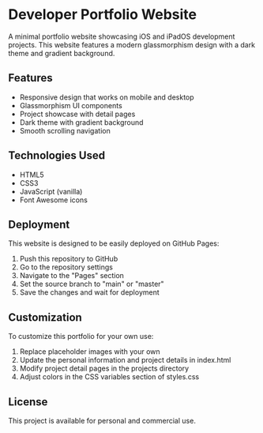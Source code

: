 # Developer Portfolio Website

A minimal portfolio website showcasing iOS and iPadOS development projects. This website features a modern glassmorphism design with a dark theme and gradient background.

## Features

- Responsive design that works on mobile and desktop
- Glassmorphism UI components
- Project showcase with detail pages
- Dark theme with gradient background
- Smooth scrolling navigation

## Technologies Used

- HTML5
- CSS3
- JavaScript (vanilla)
- Font Awesome icons

## Deployment

This website is designed to be easily deployed on GitHub Pages:

1. Push this repository to GitHub
2. Go to the repository settings
3. Navigate to the "Pages" section
4. Set the source branch to "main" or "master"
5. Save the changes and wait for deployment

## Customization

To customize this portfolio for your own use:

1. Replace placeholder images with your own
2. Update the personal information and project details in index.html
3. Modify project detail pages in the projects directory
4. Adjust colors in the CSS variables section of styles.css

## License

This project is available for personal and commercial use.
